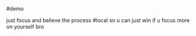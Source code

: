 #demo


just focus and believe the process
#local 
so u can just win if u focus more on yourself bro
